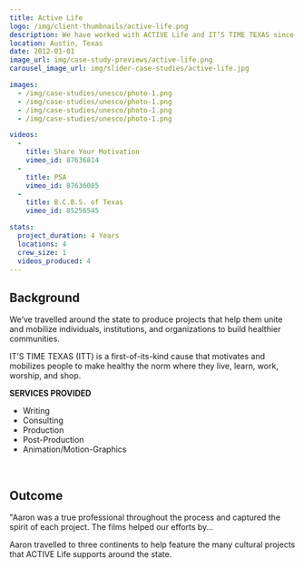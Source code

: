 ```yaml
---
title: Active Life
logo: /img/client-thumbnails/active-life.png
description: We have worked with ACTIVE Life and IT’S TIME TEXAS since 2010. ACTIVE Life is a social change nonprofit working to organize and accelerate the movement to make healthy the norm.
location: Austin, Texas
date: 2012-01-01
image_url: img/case-study-previews/active-life.png
carousel_image_url: img/slider-case-studies/active-life.jpg

images: 
  - /img/case-studies/unesco/photo-1.png
  - /img/case-studies/unesco/photo-1.png
  - /img/case-studies/unesco/photo-1.png
  - /img/case-studies/unesco/photo-1.png

videos:
  - 
    title: Share Your Motivation
    vimeo_id: 87636814 
  - 
    title: PSA
    vimeo_id: 87636085 
  -
    title: B.C.B.S. of Texas
    vimeo_id: 85256545

stats:
  project_duration: 4 Years
  locations: 4
  crew_size: 1
  videos_produced: 4
---
```


<h2 class="heading-b heading-major">Background</h2>
<p>We’ve travelled around the state to produce projects that help them unite and mobilize individuals, institutions, and organizations to build healthier communities.</p>

<p>IT’S TIME TEXAS (ITT) is a first-of-its-kind cause that motivates and mobilizes people to make healthy the norm where they live, learn, work, worship, and shop.</p>

<p><strong>SERVICES PROVIDED</strong></p>
<ul class="services_provided">
    <li>Writing</li>
    <li>Consulting</li>
    <li>Production</li>
    <li>Post-Production</li>
    <li>Animation/Motion-Graphics</li>
</ul>
<p>&nbsp;</p>
<h2 class="heading-b heading-major">Outcome</h2>
<p>"Aaron was a true professional throughout the process and captured the spirit of each project. The films helped our efforts by…</p>

<p>Aaron travelled to three continents to help feature the many cultural projects that ACTIVE Life supports around the state.</p>
